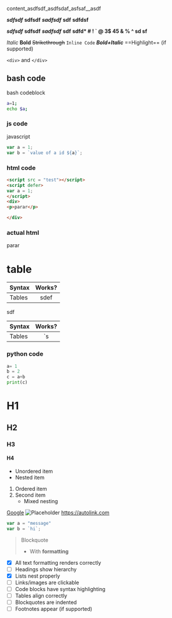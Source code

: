 content_asdfsdf_asdfsdaf_asfsaf__asdf

***sdfsdf*** **sdfsdf** ___sadfsdf___ __sdf__ __sdfdsf__

***sdfsdf*** **sdfsdf** ___sadfsdf___ __sdf__ __sdfd* # ! `   @ 3$ 45 & % ^  sd sf__

*Italic* 
**Bold** 
~~Strikethrough~~ 
`Inline Code` 
***Bold+Italic*** 
==Highlight== (if supported)

`<div>` and `</div>`
## bash code 

bash codeblock 
```bash
a=1;
echo $a;
```
### js code
javascript
```javascript
var a = 1;
var b = `value of a id ${a}`;
```




### html code
```html
<script src = "test"></script>
<script defer>
var a = 1;
</script>
<div>
<p>parar</p>

</div>
```
### actual html
<script src = "test"></script>
<script defer>
var a = 1;
alert("hi)
</script>
<div>
<p>parar</p>

</div>


# table 


| Syntax | Works? |
| :------ | :------: |
| Tables |      sdef |

sdf


| Syntax | Works? |
|:------|:------:|
| Tables |      `s | def` |


### python code
```python
a= 1
b = 2
c = a+b
print(c)
```

# H1
## H2
### H3
#### H4

- Unordered item
- Nested item

1. Ordered item
2. Second item
    - Mixed nesting


[Google](https://google.com) 
![Placeholder](https://via.placeholder.com/150) 
<https://autolink.com>


```javascript
var a = "message"
var b = `hi`;
```

> Blockquote 
> - With **formatting**


- [x] All text formatting renders correctly 
- [ ] Headings show hierarchy 
- [X] Lists nest properly 
- [ ] Links/images are clickable 
- [ ] Code blocks have syntax highlighting 
- [ ] Tables align correctly 
- [ ] Blockquotes are indented 
- [ ] Footnotes appear (if supported)
